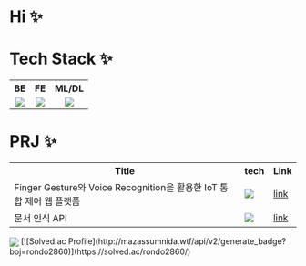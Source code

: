 # Hi ✨


# Tech Stack ✨
<table style="text-align: center">
  <tr>
    <th>BE</th>
    <th>FE</th>
    <th>ML/DL</th>
  </tr>
  <tr>
    <td><a href="버튼을 눌렀을 때 이동할 링크" target="_blank"><img src="https://img.shields.io/badge/Spring-FFFFFF?style=round&logo=Spring&logoColor=#6DB33F"/></a></td>
    <td><a href="버튼을 눌렀을 때 이동할 링크" target="_blank"><img src="https://img.shields.io/badge/React-FFFFFF?style=round&logo=React&logoColor=#61DAFB"/></a></td>
    <td><a href="버튼을 눌렀을 때 이동할 링크" target="_blank"><img src="https://img.shields.io/badge/PyTorch-FFFFFF?style=round&logo=PyTorch&logoColor=#EE4C2C"/></a></td>
  </tr>
</table>

# PRJ ✨
<table align="center">
  <tr>
    <th>Title</th>
    <th>tech</th>
    <th>Link</th>
  </tr>
  <tr>
    <td>Finger Gesture와 Voice Recognition을 활용한 IoT 통합 제어 웹 플랫폼</td>
    <td><a href="버튼을 눌렀을 때 이동할 링크" target="_blank"><img src="https://img.shields.io/badge/Flask-FFFFFF?style=round&logo=Flask&logoColor=#6DB33F"/></td>
    <td><a href="https://www.dbpia.co.kr/journal/articleDetail?nodeId=NODE11174612">link</a></td></td>
  </tr>
    <tr>
    <td>문서 인식 API</td>
    <td><a href="버튼을 눌렀을 때 이동할 링크" target="_blank"><img src="https://img.shields.io/badge/Spring-FFFFFF?style=round&logo=Spring&logoColor=#6DB33F"/></td>
    <td><a href="">link</a></td>
  </tr>
</table>
<div >
  <img src="http://mazassumnida.wtf/api/v2/generate_badge?boj=rondo2860" align="center" >
[![Solved.ac Profile](http://mazassumnida.wtf/api/v2/generate_badge?boj=rondo2860)](https://solved.ac/rondo2860/)
</div>
<!--
![header](https://capsule-render.vercel.app/api?type=wave&color=auto&height=300&section=header&text=1Week%20&fontSize=90)
**dev1week/dev1week** is a ✨ _special_ ✨ repository because its `README.md` (this file) appears on your GitHub profile.

Here are some ideas to get you started:

- 🔭 I’m currently working on ...
- 🌱 I’m currently learning ...
- 👯 I’m looking to collaborate on ...
- 🤔 I’m looking for help with ...
- 💬 Ask me about ...
- 📫 How to reach me: ...
- 😄 Pronouns: ...
- ⚡ Fun fact: ...
-->
